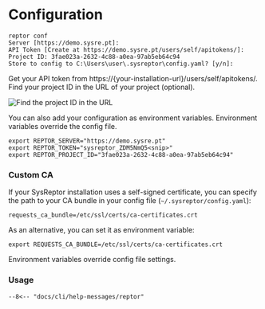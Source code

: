 # Configuration
```
reptor conf
Server [https://demo.sysre.pt]: 
API Token [Create at https://demo.sysre.pt/users/self/apitokens/]:
Project ID: 3fae023a-2632-4c88-a0ea-97ab5eb64c94
Store to config to C:\Users\user\.sysreptor\config.yaml? [y/n]:
```

Get your API token from https://{your-installation-url}/users/self/apitokens/.  
Find your project ID in the URL of your project (optional).

![Find the project ID in the URL](/cli/assets/project_id.png)

You can also add your configuration as environment variables. Environment variables override the config file.

```
export REPTOR_SERVER="https://demo.sysre.pt"
export REPTOR_TOKEN="sysreptor_ZDM5NmQ5<snip>"
export REPTOR_PROJECT_ID="3fae023a-2632-4c88-a0ea-97ab5eb64c94"
```

### Custom CA
If your SysReptor installation uses a self-signed certificate, you can specify the path to your CA bundle in your config file (`~/.sysreptor/config.yaml`):

```
requests_ca_bundle=/etc/ssl/certs/ca-certificates.crt
```

As an alternative, you can set it as environment variable:

```
export REQUESTS_CA_BUNDLE=/etc/ssl/certs/ca-certificates.crt
```

Environment variables override config file settings.


### Usage
```
--8<-- "docs/cli/help-messages/reptor"
```
